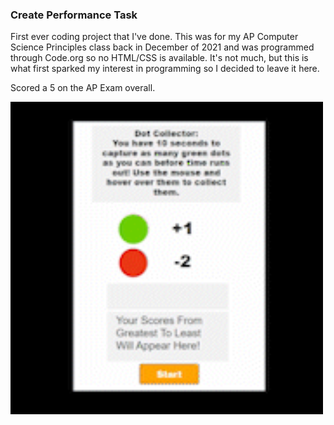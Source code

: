 ### Create Performance Task

First ever coding project that I've done. This was for my AP Computer Science Principles class back in December of 2021 and was programmed through Code.org so no HTML/CSS is available. It's not much, but this is what first sparked my interest in programming so I decided to leave it here. 

Scored a 5 on the AP Exam overall.

<img src="create.gif" width="500" height="500">